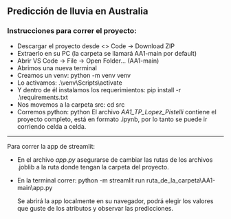 ## Predicción de lluvia en Australia
### Instrucciones para correr el proyecto:
* Descargar el proyecto desde <> Code -> Download ZIP
* Extraerlo en su PC (la carpeta se llamará AA1-main por default)
* Abrir VS Code -> File -> Open Folder... (AA1-main)
* Abrimos una nueva terminal
* Creamos un venv: python -m venv venv
* Lo activamos: .\venv\Scripts\activate
* Y dentro de él instalamos los requerimientos: pip install -r .\requirements.txt
* Nos movemos a la carpeta src: cd src
* Corremos python: python
El archivo _AA1_TP_Lopez_Pistelli_ contiene el proyecto completo, está en formato .ipynb, por lo tanto se puede ir corriendo celda a celda.
---
Para correr la app de streamlit:

* En el archivo _app.py_ asegurarse de cambiar las rutas de los archivos .joblib a la ruta donde tengan la carpeta del proyecto.
* En la terminal correr: python -m streamlit run ruta_de_la_carpeta\AA1-main\app.py

  Se abrirá la app localmente en su navegador, podrá elegir los valores que guste de los atributos y observar las predicciones.

